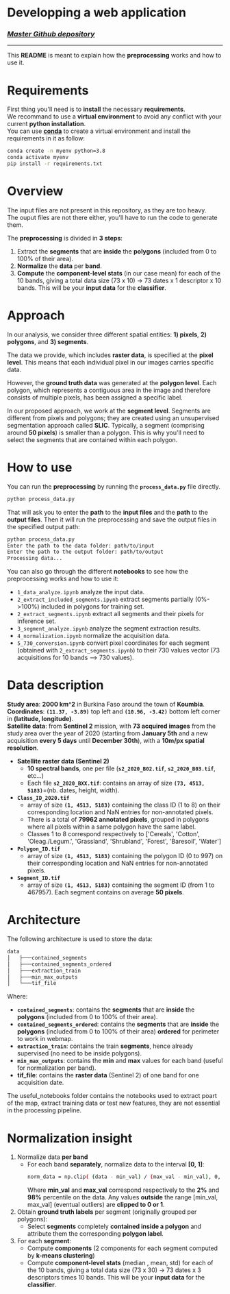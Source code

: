 # Developping a web application

### [*Master Github depository*](https://github.com/ExplAInability-TASSEL/ExplAInability-P5A)
-----

This **README** is meant to explain how the **preprocessing** works and how to use it.

# **Requirements**
First thing you'll need is to **install** the necessary **requirements**.  
We recommand to use a **virtual environment** to avoid any conflict with your current **python installation**.  
You can use [**conda**](https://docs.conda.io/projects/conda/en/latest/user-guide/install/) to create a virtual environment and install the requirements in it as follow:
```bash
conda create -n myenv python=3.8
conda activate myenv
pip install -r requirements.txt
``` 

# **Overview**
The input files are not present in this repository, as they are too heavy.  
The ouput files are not there either, you'll have to run the code to generate them.

The **preprocessing** is divided in **3 steps**:
1. Extract the **segments** that are **inside** the **polygons** (included from 0 to 100% of their area).
2. **Normalize** the **data** per **band**.
3. **Compute** the **component-level stats** (in our case mean) for each of the 10 bands, giving a total data size (73 x 10) -> 73 dates x 1 descriptor x 10 bands. This will be your **input data** for the **classifier**.

# **Approach**
In our analysis, we consider three different spatial entities: **1) pixels**, **2) polygons**, and **3) segments**.

The data we provide, which includes **raster data**, is specified at the **pixel level**. This means that each individual pixel in our images carries specific data.

However, the **ground truth data** was generated at the **polygon level**. Each polygon, which represents a contiguous area in the image and therefore consists of multiple pixels, has been assigned a specific label.

In our proposed approach, we work at the **segment level**. Segments are different from pixels and polygons; they are created using an unsupervised segmentation approach called **SLIC**. Typically, a segment (comprising around **50 pixels**) is smaller than a polygon. This is why you'll need to select the segments that are contained within each polygon.

# **How to use**
You can run the **preprocessing** by running the **`process_data.py`** file directly.  
```bash
python process_data.py
```
That will ask you to enter the **path** to the **input files** and the **path** to the **output files**. Then it will run the preprocessing and save the output files in the specified output path:
```bash
python process_data.py
Enter the path to the data folder: path/to/input
Enter the path to the output folder: path/to/output
Processing data...
```

You can also go through the different **notebooks** to see how the preprocessing works and how to use it:
- `1_data_analyze.ipynb` analyze the input data.
- `2_extract_included_segments.ipynb` extract segments partially (0%->100%) included in polygons for training set.
- `2_extract_segments.ipynb` extract all segments and their pixels for inference set.
- `3_segment_analyze.ipynb` analyze the segment extraction results.
- `4_normalization.ipynb` normalize the acquisition data.
- `5_730_conversion.ipynb` convert pixel coordinates for each segment (obtained with `2_extract_segments.ipynb`) to their 730 values vector (73 acquisitions for 10 bands --> 730 values).

# **Data description**
**Study area**: **2000 km^2** in Burkina Faso around the town of **Koumbia**.  
**Coordinates**: **`(11.37, -3.89)`** top left and **`(10.96, -3.42)`** bottom left corner in **(latitude, longitude)**.  
**Satellite data**: from **Sentinel 2** mission, with **73 acquired images** from the study area over the year of 2020 (starting from **January 5th** and a new acquisition **every 5 days** until **December 30th**), with a **10m/px spatial resolution**.
- **Satellite raster data (Sentinel 2)**
    - **10 spectral bands**, one per file (**`s2_2020_B02.tif`**, **`s2_2020_B03.tif`**, etc...)
    - Each file **`s2_2020_BXX.tif`**: contains an array of size **`(73, 4513, 5183)`**=(nb. dates, height, width).
- **`Class_ID_2020.tif`**
    - array of size **`(1, 4513, 5183)`** containing the class ID (1 to 8) on their corresponding location and NaN entries for non-annotated pixels.
    - There is a total of **79962 annotated pixels**, grouped in polygons where all pixels within a same polygon have the same label.
    - Classes 1 to 8 correspond respectively to ['Cereals', 'Cotton', 'Oleag./Legum.', 'Grassland', 'Shrubland', 'Forest', 'Baresoil', 'Water']
- **`Polygon_ID.tif`**
    - array of size **`(1, 4513, 5183)`** containing the polygon ID (0 to 997) on their corresponding location and NaN entries for non-annotated pixels.
- **`Segment_ID.tif`**
    - array of size **`(1, 4513, 5183)`** containing the segment ID (from 1 to 467957). Each segment contains on average **50 pixels**.


# **Architecture**

The following architecture is used to store the data:
```bash
data
│   ├───contained_segments
│   ├───contained_segments_ordered
│   ├───extraction_train
│   ├───min_max_outputs
│   └───tif_file
```
Where:
- **`contained_segments`**: contains the **segments** that are **inside** the **polygons** (included from 0 to 100% of their area).
- **`contained_segments_ordered`**: contains the **segments** that are **inside** the **polygons** (included from 0 to 100% of their area) **ordered** for perimeter to work in webmap.
- **`extraction_train`**: contains the train **segments**, hence already supervised (no need to be inside polygons).
- **`min_max_outputs`**: contains the **min** and **max** values for each band (useful for normalization per band).
- **tif_file**: contains the **raster data** (Sentinel 2) of one band for one acquisition date.

The useful_notebooks folder contains the notebooks used to extract poart of the map, extract training data or test new features, they are not essential in the processing pipeline.

# Normalization insight
1) Normalize data **per band**
	- For each band **separately**, normalize data to the interval **[0, 1]**:
		```bash 
		norm_data = np.clip( (data - min_val) / (max_val - min_val), 0, 1)
		```
	    Where **min_val** and **max_val** correspond respectively to the **2%** and **98%** percentile on the data. Any values **outside** the range [min_val, max_val] (eventual outliers) are **clipped to 0 or 1**.
2) Obtain **ground truth labels** per segment (originally grouped per polygons):
	- Select **segments** completely **contained inside a polygon** and attribute them the corresponding **polygon label**.
3) For each **segment**:
	- Compute **components** (2 components for each segment computed by **k-means clustering**)
	- Compute **component-level stats** (median , mean, std) for each of the 10 bands, giving a total data size (73 x 30) -> 73 dates x 3 descriptors times 10 bands. This will be your **input data** for the **classifier**.



